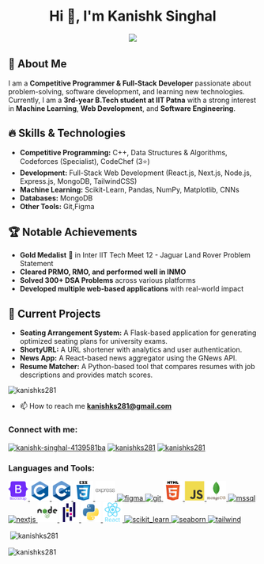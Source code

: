 <h1 align="center">Hi 👋, I'm Kanishk Singhal</h1>
<p align="center">
  <a href="https://github.com/kanishks281"><img src="https://readme-typing-svg.herokuapp.com?font=Ubuntu&color=blue&size=24&center=true&vCenter=true&width=600&height=100&lines=Pursuing+B.Tech+From+IIT+Patna,;Competitive+Programmer,;Web+Developer,;ML+Enthusiast"></a>
</p>
<img  src="https://media.giphy.com/media/K5kfQExKk731K/giphy.gif" width="300px" align="right" alt="">

## 🚀 About Me
I am a **Competitive Programmer & Full-Stack Developer** passionate about problem-solving, software development, and learning new technologies. Currently, I am a **3rd-year B.Tech student at IIT Patna** with a strong interest in **Machine Learning**, **Web Development**, and **Software Engineering**.

## 🔥 Skills & Technologies
- **Competitive Programming:** C++, Data Structures & Algorithms, Codeforces (Specialist), CodeChef (3⭐)
- **Development:** Full-Stack Web Development (React.js, Next.js, Node.js, Express.js, MongoDB, TailwindCSS)
- **Machine Learning:** Scikit-Learn, Pandas, NumPy, Matplotlib, CNNs
- **Databases:** MongoDB
- **Other Tools:** Git,Figma

## 🏆 Notable Achievements
- **Gold Medalist** 🏅 in Inter IIT Tech Meet 12 - Jaguar Land Rover Problem Statement
- **Cleared PRMO, RMO, and performed well in INMO**
- **Solved 300+ DSA Problems** across various platforms
- **Developed multiple web-based applications** with real-world impact

## 🔭 Current Projects
- **Seating Arrangement System:** A Flask-based application for generating optimized seating plans for university exams.
- **ShortyURL:** A URL shortener with analytics and user authentication.
- **News App:** A React-based news aggregator using the GNews API.
- **Resume Matcher:** A Python-based tool that compares resumes with job descriptions and provides match scores.
  
<p align="left"> <img src="https://komarev.com/ghpvc/?username=kanishks281&label=Profile%20views&color=0e75b6&style=flat" alt="kanishks281" /> </p>

- 📫 How to reach me **kanishks281@gmail.com**

<h3 align="left">Connect with me:</h3>
<p align="left">
<a href="https://linkedin.com/in/kanishk-singhal-4139581ba" target="blank"><img align="center" src="https://raw.githubusercontent.com/rahuldkjain/github-profile-readme-generator/master/src/images/icons/Social/linked-in-alt.svg" alt="kanishk-singhal-4139581ba" height="30" width="40" /></a>
<a href="https://instagram.com/kanishks281" target="blank"><img align="center" src="https://raw.githubusercontent.com/rahuldkjain/github-profile-readme-generator/master/src/images/icons/Social/instagram.svg" alt="kanishks281" height="30" width="40" /></a>
<a href="https://www.codechef.com/users/kanishks281" target="blank"><img align="center" src="https://cdn.jsdelivr.net/npm/simple-icons@3.1.0/icons/codechef.svg" alt="kanishks281" height="30" width="40" /></a>
</p>

<h3 align="left">Languages and Tools:</h3>
<p align="left"> <a href="https://getbootstrap.com" target="_blank" rel="noreferrer"> <img src="https://raw.githubusercontent.com/devicons/devicon/master/icons/bootstrap/bootstrap-plain-wordmark.svg" alt="bootstrap" width="40" height="40"/> </a> <a href="https://www.cprogramming.com/" target="_blank" rel="noreferrer"> <img src="https://raw.githubusercontent.com/devicons/devicon/master/icons/c/c-original.svg" alt="c" width="40" height="40"/> </a> <a href="https://www.w3schools.com/cpp/" target="_blank" rel="noreferrer"> <img src="https://raw.githubusercontent.com/devicons/devicon/master/icons/cplusplus/cplusplus-original.svg" alt="cplusplus" width="40" height="40"/> </a> <a href="https://www.w3schools.com/css/" target="_blank" rel="noreferrer"> <img src="https://raw.githubusercontent.com/devicons/devicon/master/icons/css3/css3-original-wordmark.svg" alt="css3" width="40" height="40"/> </a> <a href="https://expressjs.com" target="_blank" rel="noreferrer"> <img src="https://raw.githubusercontent.com/devicons/devicon/master/icons/express/express-original-wordmark.svg" alt="express" width="40" height="40"/> </a> <a href="https://www.figma.com/" target="_blank" rel="noreferrer"> <img src="https://www.vectorlogo.zone/logos/figma/figma-icon.svg" alt="figma" width="40" height="40"/> </a> <a href="https://git-scm.com/" target="_blank" rel="noreferrer"> <img src="https://www.vectorlogo.zone/logos/git-scm/git-scm-icon.svg" alt="git" width="40" height="40"/> </a> <a href="https://www.w3.org/html/" target="_blank" rel="noreferrer"> <img src="https://raw.githubusercontent.com/devicons/devicon/master/icons/html5/html5-original-wordmark.svg" alt="html5" width="40" height="40"/> </a> <a href="https://developer.mozilla.org/en-US/docs/Web/JavaScript" target="_blank" rel="noreferrer"> <img src="https://raw.githubusercontent.com/devicons/devicon/master/icons/javascript/javascript-original.svg" alt="javascript" width="40" height="40"/> </a> <a href="https://www.mongodb.com/" target="_blank" rel="noreferrer"> <img src="https://raw.githubusercontent.com/devicons/devicon/master/icons/mongodb/mongodb-original-wordmark.svg" alt="mongodb" width="40" height="40"/> </a> <a href="https://www.microsoft.com/en-us/sql-server" target="_blank" rel="noreferrer"> <img src="https://www.svgrepo.com/show/303229/microsoft-sql-server-logo.svg" alt="mssql" width="40" height="40"/> </a> <a href="https://nextjs.org/" target="_blank" rel="noreferrer"> <img src="https://cdn.worldvectorlogo.com/logos/nextjs-2.svg" alt="nextjs" width="40" height="40"/> </a> <a href="https://nodejs.org" target="_blank" rel="noreferrer"> <img src="https://raw.githubusercontent.com/devicons/devicon/master/icons/nodejs/nodejs-original-wordmark.svg" alt="nodejs" width="40" height="40"/> </a> <a href="https://pandas.pydata.org/" target="_blank" rel="noreferrer"> <img src="https://raw.githubusercontent.com/devicons/devicon/2ae2a900d2f041da66e950e4d48052658d850630/icons/pandas/pandas-original.svg" alt="pandas" width="40" height="40"/> </a> <a href="https://www.python.org" target="_blank" rel="noreferrer"> <img src="https://raw.githubusercontent.com/devicons/devicon/master/icons/python/python-original.svg" alt="python" width="40" height="40"/> </a> <a href="https://reactjs.org/" target="_blank" rel="noreferrer"> <img src="https://raw.githubusercontent.com/devicons/devicon/master/icons/react/react-original-wordmark.svg" alt="react" width="40" height="40"/> </a> <a href="https://scikit-learn.org/" target="_blank" rel="noreferrer"> <img src="https://upload.wikimedia.org/wikipedia/commons/0/05/Scikit_learn_logo_small.svg" alt="scikit_learn" width="40" height="40"/> </a> <a href="https://seaborn.pydata.org/" target="_blank" rel="noreferrer"> <img src="https://seaborn.pydata.org/_images/logo-mark-lightbg.svg" alt="seaborn" width="40" height="40"/> </a> <a href="https://tailwindcss.com/" target="_blank" rel="noreferrer"> <img src="https://www.vectorlogo.zone/logos/tailwindcss/tailwindcss-icon.svg" alt="tailwind" width="40" height="40"/> </a> </p>

<p>&nbsp;<img align="center" src="https://github-readme-stats.vercel.app/api?username=kanishks281&show_icons=true&locale=en" alt="kanishks281" /></p>

<p><img align="center" src="https://github-readme-streak-stats.herokuapp.com/?user=kanishks281&" alt="kanishks281" /></p>
